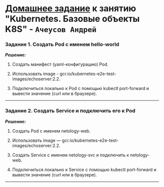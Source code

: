# [Домашнее задание](https://github.com/netology-code/kuber-homeworks/blob/main/1.2/1.2.md) к занятию  "Kubernetes. Базовые объекты K8S" - `Ачеусов Андрей`


### Задание 1. Создать Pod с именем hello-world  

***Решение:***  

1. Создать манифест (yaml-конфигурацию) Pod.  


2. Использовать image - gcr.io/kubernetes-e2e-test-images/echoserver:2.2.  


3. Подключиться локально к Pod с помощью kubectl port-forward и вывести значение (curl или в браузере).  
 


---


### Задание 2. Создать Service и подключить его к Pod  

***Решение:***  

1. Создать Pod с именем netology-web.  


2. Использовать image — gcr.io/kubernetes-e2e-test-images/echoserver:2.2.  


3. Создать Service с именем netology-svc и подключить к netology-web.  


4. Подключиться локально к Service с помощью kubectl port-forward и вывести значение (curl или в браузере).  



---
